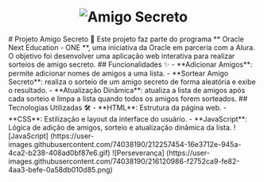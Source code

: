  <h1 style="text-align: center;">
 <img src="https://ik.imagekit.io/6kfiz1jrz/Captura%20de%20tela%20de%202025-01-26%2019-35-16.png?updatedAt=1737931264220" alt="Amigo Secreto" />
</h1>
# Projeto Amigo Secreto 🎉
Este projeto faz parte do programa ** Oracle Next Education - ONE **, uma iniciativa da Oracle em parceria com a Alura. O objetivo foi desenvolver uma aplicação web interativa para realizar sorteios de amigo secreto.
## Funcionalidades ✨
- **Adicionar Amigos**: permite adicionar nomes de amigos a uma lista.
- **Sortear Amigo Secreto**: realiza o sorteio de um amigo secreto de forma aleatória e exibe o resultado.
- **Atualização Dinâmica**: atualiza a lista de amigos após cada sorteio e limpa a lista quando todos os amigos forem sorteados.
## Tecnologias Utilizadas 🛠️
- **HTML**: Estrutura da página web.
- **CSS**: Estilização e layout da interface do usuário.
- **JavaScript**: Lógica de adição de amigos, sorteio e atualização dinâmica da lista.
![JavaScript] (https://user-images.githubusercontent.com/74038190/212257454-16e3712e-945a-4ca2-b238-408ad0bf87e6.gif)
![Perseverança] (https://user-images.githubusercontent.com/74038190/216120986-f2752ca9-fe82-4aa3-befe-0a58db010d85.png)
